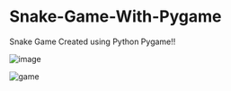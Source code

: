 # Snake-Game-With-Pygame
Snake Game Created using Python Pygame!!

![image](https://external-content.duckduckgo.com/iu/?u=https%3A%2F%2Ftse1.mm.bing.net%2Fth%3Fid%3DOIP.eEJBDSYAut31khqSGVlu2AHaD5%26pid%3DApi&f=1&ipt=8e6e1519f8f4d28c9927c73392ab9b21e57252e9555b0ae59001ad44b57b74d6&ipo=images)

![game](https://user-images.githubusercontent.com/73033511/160101138-45e9cb1f-b61b-4cfd-8034-3ef5b3990e01.png)
